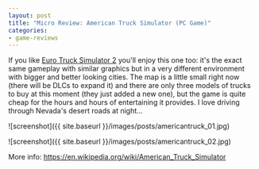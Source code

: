 ```yaml
---
layout: post
title: "Micro Review: American Truck Simulator (PC Game)"
categories:
- game-reviews
---
```


<p>If you like <a href="http://blog.binarynonsense.com/2016/01/10/micro-review-euro-truck-2-pc/">Euro Truck Simulator 2</a> you'll enjoy this one too: it's the exact same gameplay with similar graphics but in a very different environment with bigger and better looking cities. The map is a little small right now (there will be DLCs to expand it) and there are only three models of trucks to buy at this moment (they just added a new one), but the game is quite cheap for the hours and hours of entertaining it provides. I love driving through Nevada's desert roads at night...</p>


![screenshot]({{ site.baseurl }}/images/posts/americantruck_01.jpg)


![screenshot]({{ site.baseurl }}/images/posts/americantruck_02.jpg)


<p>More info: <a href="https://en.wikipedia.org/wiki/American_Truck_Simulator">https://en.wikipedia.org/wiki/American_Truck_Simulator</a></p>
